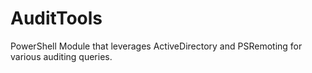 # AuditTools
PowerShell Module that leverages ActiveDirectory and PSRemoting for various auditing queries.
